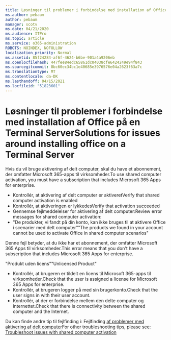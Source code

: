 ```yaml
---
title: Løsninger til problemer i forbindelse med installation af Office på en Terminal Server
ms.author: pebaum
author: pebaum
manager: scotv
ms.date: 04/21/2020
ms.audience: ITPro
ms.topic: article
ms.service: o365-administration
ROBOTS: NOINDEX, NOFOLLOW
localization_priority: Normal
ms.assetid: 85f24284-af6f-4624-b6be-901a4a9206eb
ms.openlocfilehash: 447fee84edc65861dc04038cfe6424249e94f843
ms.sourcegitcommit: 8bc60ec34bc1e40685e3976576e04a2623f63a7c
ms.translationtype: MT
ms.contentlocale: da-DK
ms.lasthandoff: 04/15/2021
ms.locfileid: "51823601"
---
```

# <a name="solutions-for-issues-around-installing-office-on-a-terminal-server"></a><span data-ttu-id="ba48d-102">Løsninger til problemer i forbindelse med installation af Office på en Terminal Server</span><span class="sxs-lookup"><span data-stu-id="ba48d-102">Solutions for issues around installing office on a Terminal Server</span></span>

<span data-ttu-id="ba48d-103">Hvis du vil bruge aktivering af delt computer, skal du have et abonnement, der omfatter Microsoft 365-apps til virksomheder.</span><span class="sxs-lookup"><span data-stu-id="ba48d-103">To use shared computer activation, you must have a subscription that includes Microsoft 365 Apps for enterprise.</span></span>
  
- <span data-ttu-id="ba48d-104">Kontrollér, at aktivering af delt computer er aktiveret</span><span class="sxs-lookup"><span data-stu-id="ba48d-104">Verify that shared computer activation is enabled</span></span>
- <span data-ttu-id="ba48d-105">Kontrollér, at aktiveringen er lykkedes</span><span class="sxs-lookup"><span data-stu-id="ba48d-105">Verify that activation succeeded</span></span>
- <span data-ttu-id="ba48d-106">Gennemse fejlmeddelelser for aktivering af delt computer:</span><span class="sxs-lookup"><span data-stu-id="ba48d-106">Review error messages for shared computer activation:</span></span>
- <span data-ttu-id="ba48d-107">"De produkter, vi fandt på din konto, kan ikke bruges til at aktivere Office i scenarier med delt computer"</span><span class="sxs-lookup"><span data-stu-id="ba48d-107">"The products we found in your account cannot be used to activate Office in shared computer scenarios"</span></span>
  
<span data-ttu-id="ba48d-108">Denne fejl betyder, at du ikke har et abonnement, der omfatter Microsoft 365 Apps til virksomheder.</span><span class="sxs-lookup"><span data-stu-id="ba48d-108">This error means that you don't have a subscription that includes Microsoft 365 Apps for enterprise.</span></span>

<span data-ttu-id="ba48d-109">"Produkt uden licens"</span><span class="sxs-lookup"><span data-stu-id="ba48d-109">"Unlicensed Product"</span></span>

- <span data-ttu-id="ba48d-110">Kontrollér, at brugeren er tildelt en licens til Microsoft 365-apps til virksomheder.</span><span class="sxs-lookup"><span data-stu-id="ba48d-110">Check that the user is assigned a license for Microsoft 365 Apps for enterprise.</span></span>
- <span data-ttu-id="ba48d-111">Kontrollér, at brugeren logger på med sin brugerkonto.</span><span class="sxs-lookup"><span data-stu-id="ba48d-111">Check that the user signs in with their user account.</span></span>
- <span data-ttu-id="ba48d-112">Kontrollér, at der er forbindelse mellem den delte computer og internettet.</span><span class="sxs-lookup"><span data-stu-id="ba48d-112">Check that there is connectivity between the shared computer and the Internet.</span></span>

<span data-ttu-id="ba48d-113">Du kan finde andre tip til fejlfinding i: Fejlfinding [af problemer med aktivering af delt computer](https://docs.microsoft.com/DeployOffice/troubleshoot-shared-computer-activation)</span><span class="sxs-lookup"><span data-stu-id="ba48d-113">For other troubleshooting tips, please see: [Troubleshoot issues with shared computer activation](https://docs.microsoft.com/DeployOffice/troubleshoot-shared-computer-activation)</span></span>